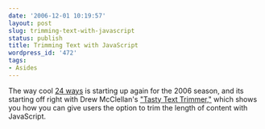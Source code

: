 ```yaml
---
date: '2006-12-01 10:19:57'
layout: post
slug: trimming-text-with-javascript
status: publish
title: Trimming Text with JavaScript
wordpress_id: '472'
tags:
- Asides
---
```


The way cool [24 ways](http://24ways.org/) is starting up again for the 2006 season, and its starting off right with Drew McClellan's ["Tasty Text Trimmer,"](http://24ways.org/2006/tasty-text-trimmer) which shows you how you can give users the option to trim the length of content with JavaScript.
